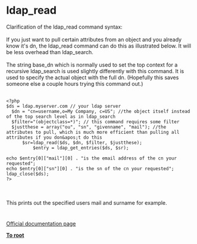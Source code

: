 # ldap_read



Clarification of the ldap_read command syntax:  <br><br>If you just want to pull certain attributes from an object and you already know it&apos;s dn, the ldap_read command can do this as illustrated below.  It will be less overhead than ldap_search.<br><br>The string base_dn which is normally used to set the top context for a recursive ldap_search is used slightly differently with this command.  It is used to specify the actual object with the full dn.  (Hopefully this saves someone else a couple hours trying this command out.)<br><br>

```
<?php
$ds = ldap.myserver.com // your ldap server
  $dn = "cn=username,o=My Company, c=US"; //the object itself instead of the top search level as in ldap_search
  $filter="(objectclass=*)"; // this command requires some filter
  $justthese = array("ou", "sn", "givenname", "mail"); //the attributes to pull, which is much more efficient than pulling all attributes if you don&apos;t do this
      $sr=ldap_read($ds, $dn, $filter, $justthese);
          $entry = ldap_get_entries($ds, $sr);

echo $entry[0]["mail"][0] . "is the email address of the cn your requested";
echo $entry[0]["sn"][0] . "is the sn of the cn your requested";
ldap_close($ds);
?>
```
 <br><br>This prints out the specified users mail and surname for example.  

#

[Official documentation page](https://www.php.net/manual/en/function.ldap-read.php)

**[To root](/README.md)**